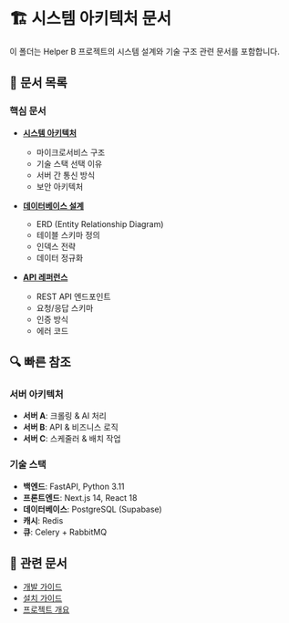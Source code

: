 # 🏗️ 시스템 아키텍처 문서

이 폴더는 Helper B 프로젝트의 시스템 설계와 기술 구조 관련 문서를 포함합니다.

## 📄 문서 목록

### 핵심 문서
- **[시스템 아키텍처](SYSTEM_ARCHITECTURE.md)** 
  - 마이크로서비스 구조
  - 기술 스택 선택 이유
  - 서버 간 통신 방식
  - 보안 아키텍처

- **[데이터베이스 설계](DATABASE_DESIGN.md)**
  - ERD (Entity Relationship Diagram)
  - 테이블 스키마 정의
  - 인덱스 전략
  - 데이터 정규화

- **[API 레퍼런스](API_REFERENCE.md)**
  - REST API 엔드포인트
  - 요청/응답 스키마
  - 인증 방식
  - 에러 코드

## 🔍 빠른 참조

### 서버 아키텍처
- **서버 A**: 크롤링 & AI 처리
- **서버 B**: API & 비즈니스 로직
- **서버 C**: 스케줄러 & 배치 작업

### 기술 스택
- **백엔드**: FastAPI, Python 3.11
- **프론트엔드**: Next.js 14, React 18
- **데이터베이스**: PostgreSQL (Supabase)
- **캐시**: Redis
- **큐**: Celery + RabbitMQ

## 🔗 관련 문서
- [개발 가이드](../04-development/DEVELOPMENT_GUIDE.md)
- [설치 가이드](../03-setup/SETUP.md)
- [프로젝트 개요](../02-progress/PROJECT_OVERVIEW.md)